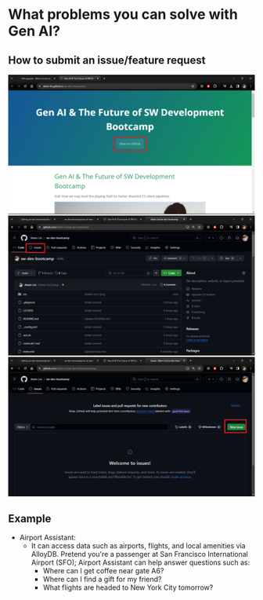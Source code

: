 # What problems you can solve with Gen AI?
## How to submit an issue/feature request
![step1](res/1.png)
![step2](res/step2.png)
![step3](res/step3.png)

## Example 
- Airport Assistant:
  - It can access data such as airports, flights, and local amenities via AlloyDB. Pretend you're a passenger at San Francisco International Airport (SFO); Airport Assistant can help answer questions such as:
    - Where can I get coffee near gate A6?
    - Where can I find a gift for my friend?
    - What flights are headed to New York City tomorrow?
